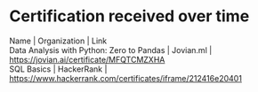 # Certification received over time
Name | Organization | Link <br />
Data Analysis with Python: Zero to Pandas | Jovian.ml | https://jovian.ai/certificate/MFQTCMZXHA <br>
SQL Basics | HackerRank | https://www.hackerrank.com/certificates/iframe/212416e20401
